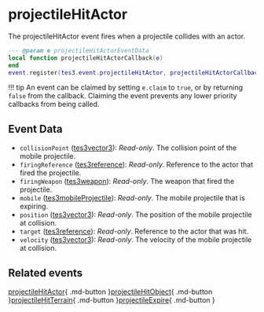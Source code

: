 # projectileHitActor
<div class="search_terms" style="display: none">projectilehitactor</div>

<!---
	This file is autogenerated. Do not edit this file manually. Your changes will be ignored.
	More information: https://github.com/MWSE/MWSE/tree/master/docs
-->

The projectileHitActor event fires when a projectile collides with an actor.

```lua
--- @param e projectileHitActorEventData
local function projectileHitActorCallback(e)
end
event.register(tes3.event.projectileHitActor, projectileHitActorCallback)
```

!!! tip
	An event can be claimed by setting `e.claim` to `true`, or by returning `false` from the callback. Claiming the event prevents any lower priority callbacks from being called.

## Event Data

* `collisionPoint` ([tes3vector3](../../types/tes3vector3)): *Read-only*. The collision point of the mobile projectile.
* `firingReference` ([tes3reference](../../types/tes3reference)): *Read-only*. Reference to the actor that fired the projectile.
* `firingWeapon` ([tes3weapon](../../types/tes3weapon)): *Read-only*. The weapon that fired the projectile.
* `mobile` ([tes3mobileProjectile](../../types/tes3mobileProjectile)): *Read-only*. The mobile projectile that is expiring.
* `position` ([tes3vector3](../../types/tes3vector3)): *Read-only*. The position of the mobile projectile at collision.
* `target` ([tes3reference](../../types/tes3reference)): *Read-only*. Reference to the actor that was hit.
* `velocity` ([tes3vector3](../../types/tes3vector3)): *Read-only*. The velocity of the mobile projectile at collision.


## Related events

[projectileHitActor](../projectileHitActor/){ .md-button }[projectileHitObject](../projectileHitObject/){ .md-button }[projectileHitTerrain](../projectileHitTerrain/){ .md-button }[projectileExpire](../projectileExpire/){ .md-button }

